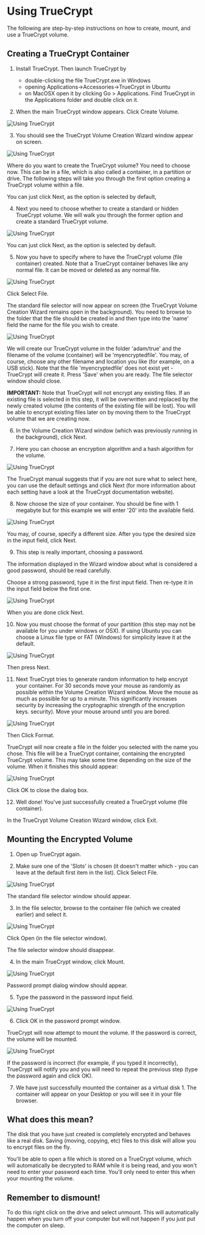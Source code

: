 
Using TrueCrypt
===============

The following are step-by-step instructions on how to create, mount, and use a TrueCrypt volume.

Creating a TrueCrypt Container
------------------------------

 1. Install TrueCrypt. Then launch TrueCrypt by

     * double-clicking the file TrueCrypt.exe in Windows
     * opening Applications->Accessories->TrueCrypt in Ubuntu
     * on MacOSX open it by clicking Go > Applications. Find TrueCrypt in the Applications folder and double click on it.

 2. When the main TrueCrypt window appears. Click Create Volume.

 ![Using TrueCrypt](using_tc_001.png)

 3. You should see the TrueCrypt Volume Creation Wizard window appear on screen.

 ![Using TrueCrypt](using_tc_002.png)
 
 Where do you want to create the TrueCrypt volume? You need to choose now. This can be in a file, which is also called a container, in a partition or drive. The following steps will take you through the first option creating a TrueCrypt volume within a file.

 You can just click Next, as the option is selected by default,

 4. Next you need to choose whether to create a standard or hidden TrueCrypt volume. We will walk you through the former option and create a standard TrueCrypt volume.

 ![Using TrueCrypt](using_tc_003.png)
 
 You can just click Next, as the option is selected by default.

 5. Now you have to specify where to have the TrueCrypt volume (file container) created. Note that a TrueCrypt container behaves like any normal file. It can be moved or deleted as any normal file.

 ![Using TrueCrypt](using_tc_004.png)

 Click Select File.

 The standard file selector will now appear on screen (the TrueCrypt Volume Creation Wizard remains open in the background). You need to browse to the folder that the file should be created in and then type into the 'name' field the name for the file you wish to create.

 ![Using TrueCrypt](using_tc_005.png)
 
 We will create our TrueCrypt volume in the folder 'adam/true' and the filename of the volume (container) will be 'myencryptedfile'. You may, of course, choose any other filename and location you like (for example, on a USB stick). Note that the file 'myencryptedfile' does not exist yet - TrueCrypt will create it. Press 'Save' when you are ready. The file selector window should close.

 **IMPORTANT:** Note that TrueCrypt will not encrypt any existing files. If an existing file is selected in this step, it will be overwritten and replaced by the newly created volume (the contents of the existing file will be lost). You will be able to encrypt existing files later on by moving them to the TrueCrypt volume that we are creating now.

 6. In the Volume Creation Wizard window (which was previously running in the background), click Next.

 7. Here you can choose an encryption algorithm and a hash algorithm for the volume.

 ![Using TrueCrypt](using_tc_006.png)

 The TrueCrypt manual suggests that if you are not sure what to select here, you can use the default settings and click Next (for more information about each setting have a look at the TrueCrypt documentation website).

 8. Now choose the size of your container. You should be fine with 1 megabyte but for this example we will enter '20' into the available field.

 ![Using TrueCrypt](using_tc_007.png)

 You may, of course, specify a different size. After you type the desired size in the input field, click Next.

 9. This step is really important, choosing a password.

 The information displayed in the Wizard window about what is considered a good password, should be read carefully.

 Choose a strong password, type it in the first input field. Then re-type it in the input field below the first one.

 ![Using TrueCrypt](using_tc_008.png)

 When you are done click Next.

 10. Now you must choose the format of your partition (this step may not be available for you under windows or OSX). If using Ubuntu you can choose a Linux file type or FAT (Windows) for simplicity leave it at the default.

 ![Using TrueCrypt](using_tc_009.png)

 Then press Next.

 11. Next TrueCrypt tries to generate random information to help encrypt your container. For 30 seconds move your mouse as randomly as possible within the Volume Creation Wizard window. Move the mouse as much as possible for up to a minute. This significantly increases security by increasing the cryptographic strength of the encryption keys. security). Move your mouse around until you are bored.

 ![Using TrueCrypt](using_tc_010.png)

 Then Click Format.

 TrueCrypt will now create a file in the folder you selected with the name you chose. This file will be a TrueCrypt container, containing the encrypted TrueCrypt volume. This may take some time depending on the size of the volume. When it finishes this should appear:

 ![Using TrueCrypt](using_tc_011.png)

 Click OK to close the dialog box.

 12. Well done! You've just successfully created a TrueCrypt volume (file container).

 In the TrueCrypt Volume Creation Wizard window, click Exit.

Mounting the Encrypted Volume
-----------------------------

 1. Open up TrueCrypt again.

 2. Make sure one of the 'Slots' is chosen (it doesn't matter which - you can leave at the default first item in the list). Click Select File.

 ![Using TrueCrypt](using_tc_012.png)

 The standard file selector window should appear.

 3. In the file selector, browse to the container file (which we created earlier) and select it.

 ![Using TrueCrypt](using_tc_013.png)

 Click Open (in the file selector window).

 The file selector window should disappear.

 4. In the main TrueCrypt window, click Mount.

 ![Using TrueCrypt](using_tc_014.png)

 Password prompt dialog window should appear.

 5. Type the password in the password input field.

 ![Using TrueCrypt](using_tc_015.png)

 6. Click OK in the password prompt window.

 TrueCrypt will now attempt to mount the volume. If the password is correct, the volume will be mounted.

 ![Using TrueCrypt](using_tc_016.png)

 If the password is incorrect (for example, if you typed it incorrectly), TrueCrypt will notify you and you will need to repeat the previous step (type the password again and click OK).

 7. We have just successfully mounted the container as a virtual disk 1. The container will appear on your Desktop or you will see it in your file browser.

What does this mean?
--------------------

The disk that you have just created is completely encrypted and behaves like a real disk. Saving (moving, copying, etc) files to this disk will allow you to encrypt files on the fly.

You'll be able to open a file which is stored on a TrueCrypt volume, which will automatically be decrypted to RAM while it is being read, and you won't need to enter your password each time. You'll only need to enter this when your mounting the volume.

Remember to dismount!
---------------------

To do this right click on the drive and select unmount. This will automatically happen when you turn off your computer but will not happen if you just put the computer on sleep.
